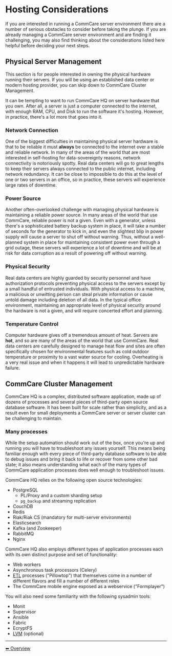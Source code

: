 # Hosting Considerations

If you are interested in running a CommCare server environment there are a number of serious
obstacles to consider before taking the plunge. If you are already managing a CommCare
server environment and are finding it challenging,
you may also find thinking about the considerations listed here helpful
before deciding your next steps.

## Physical Server Management

This section is for people interested in owning the physical hardware running their servers.
If you will be using an established data center or modern hosting provider,
you can skip down to CommCare Cluster Management.

It can be tempting to want to run CommCare HQ on server hardware that you own. After all,
a server is just a computer connected to the internet, with enough RAM, CPU, and Disk
to run the software it's hosting. However, in practice, there's a lot more that goes into it.

### Network Connection

One of the biggest difficulties in maintaining physical server hardware is that to be reliable
it must **always** be connected to the internet over a stable and reliable network.
In many of the areas of the world that are most interested in self-hosting
for data-sovereignty reasons, network connectivity is notoriously spotty.
Real data centers will go to great lengths to keep their servers always connected
to the public internet, including network redundancy.
It can be close to impossible to do this at the level of one or two servers in an office,
so in practice, these servers will experience large rates of downtime.

### Power Source

Another often-overlooked challenge with managing physical hardware is maintaining a reliable
power source. In many areas of the world that use CommCare, reliable power is not a given.
Even with a generator, unless there's a sophisticated battery backup system in place,
it will take a number of seconds for the generator to kick in, and even the slightest blip
in power supply will cause a server to shut off without warning.
Thus, without a well-planned system in place for maintaining consistent power even through a
grid outage, these servers will experience a lot of downtime and will be at risk for
data corruption as a result of powering off without warning.

### Physical Security

Real data centers are highly guarded by security personnel and have authorization protocols
preventing physical access to the servers except by a small handful of entrusted individuals.
With physical access to a machine,
a malicious or unwitting person can steal private information
or cause untold damage including deletion of all data.
In the typical office environment, maintaining an appropriate level of physical security
around the hardware is not a given, and will require concerted effort and planning.

### Temperature Control

Computer hardware gives off a tremendous amount of heat. Servers are **hot**,
and so are many of the areas of the world that use CommCare.
Real data centers are carefully designed to manage heat flow and sites are often specifically
chosen for environmental features such as cold outdoor temperature or proximity to a vast
water source for cooling. Overheating is a very real issue and when it happens
it will lead to unpredictable hardware failure.


## CommCare Cluster Management

CommCare HQ is a complex, distributed software application,
made up of dozens of processes
and several pieces of third-party open source database software.
It has been built for scale rather than simplicity,
and as a result even for small deployments a CommCare server or server cluster
can be challenging to maintain.

### Many processes

While the setup automation should work out of the box, once you're up and running
you will have to troubleshoot any issues yourself. This means being familiar enough with
every piece of third-party database software to be able to debug issues
and bring it back to life or recover from some other bad state;
it also means understanding what each of the many types of CommCare application processes does
well enough to troubleshoot issues.

CommCare HQ relies on the following open source technologies:

- PostgreSQL
  - PL/Proxy and a custom sharding setup
  - `pg_backup` and streaming replication
- CouchDB
- Redis
- Riak/Riak CS (mandatory for multi-server environments)
- Elasticsearch
- Kafka (and Zookeeper)
- RabbitMQ
- Nginx

CommCare HQ also employs different types of application processes
each with its own distinct purpose and set of functionality:

- Web workers
- Asynchronous task processors (Celery)
- [ETL](https://en.wikipedia.org/wiki/Extract,_transform,_load) processes ("Pillowtop")
  that themselves come in a number of different flavors and fill a number of different roles
- The CommCare mobile engine exposed as a webservice ("Formplayer")

You will also need some familiarity with the following sysadmin tools:
- Monit
- Supervisor
- Ansible
- Fabric
- EcryptFS
- [LVM](https://en.wikipedia.org/wiki/Logical_Volume_Manager_%28Linux%29) (optional)

---

[︎⬅︎ Overview](..)
